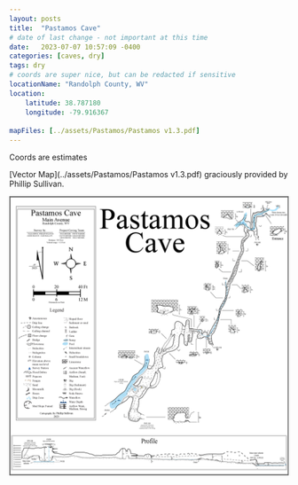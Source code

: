 ```yaml
---
layout: posts
title:  "Pastamos Cave"
# date of last change - not important at this time
date:   2023-07-07 10:57:09 -0400
categories: [caves, dry]
tags: dry
# coords are super nice, but can be redacted if sensitive
locationName: "Randolph County, WV"
location:
    latitude: 38.787180
    longitude: -79.916367

mapFiles: [../assets/Pastamos/Pastamos v1.3.pdf]
---
```

Coords are estimates

[Vector Map](../assets/Pastamos/Pastamos v1.3.pdf) graciously provided by Phillip Sullivan.

![image](../assets/Pastamos/Pastamos.png)

